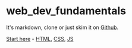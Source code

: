 # web_dev_fundamentals

It's markdown, clone or just skim it on [Github](https://github.com/sanjar-notes/web_dev_fundamentals). 

[Start here](https://github.com/sanjar-notes/web_dev_fundamentals/tree/77827735603c754e7526e27bdc8b29a45934a86b/vault/) - [HTML](https://github.com/sanjar-notes/web_dev_fundamentals/tree/77827735603c754e7526e27bdc8b29a45934a86b/vault/1_HTML), [CSS](https://github.com/sanjar-notes/web_dev_fundamentals/tree/77827735603c754e7526e27bdc8b29a45934a86b/vault/2_CSS), [JS](https://github.com/sanjar-notes/web_dev_fundamentals/tree/77827735603c754e7526e27bdc8b29a45934a86b/vault/3_JavaScript)
